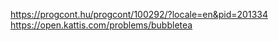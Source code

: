 https://progcont.hu/progcont/100292/?locale=en&pid=201334   
https://open.kattis.com/problems/bubbletea
